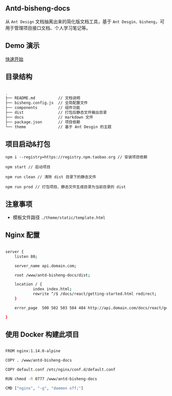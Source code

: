 ##  Antd-bisheng-docs

从 `Ant Design` 文档抽离出来的简化版文档工具，基于 `Ant Desgin、bisheng`，可用于管理项目接口文档、个人学习笔记等。

## Demo 演示

[快速开始](https://api.slowlog.cn)

## 目录结构
```bash

.
├── README.md          // 文档说明
├── bisheng.config.js  // 全局配置文件
├── components         // 组件功能
├── dist               // 打包后静态文件输出目录
├── docs               // markdown 文件
├── package.json       // 项目依赖
└── theme              // 基于 Ant Desgin 的主题

```

## 项目启动&打包

`npm i --registry=https://registry.npm.taobao.org // 安装项目依赖`

`npm start // 启动项目`

`npm run clean // 清除 dist 目录下的静态文件`

`npm run prod // 打包项目、静态文件生成目录为当前目录的 dist`

## 注意事项

- 模板文件路径 `./theme/static/template.html`


## Nginx 配置

```bash

server {
    listen 80;

    server_name api.domain.com;

    root /www/antd-bisheng-docs/dist;

    location / {
            index index.html;
            rewrite ^/$ /docs/react/getting-started.html redirect;
    }

    error_page  500 502 503 504 404 http://api.domain.com/docs/react/getting-started.html;

}

```

## 使用 Docker 构建此项目

```bash

FROM nginx:1.14.0-alpine

COPY . /www/antd-bisheng-docs

COPY default.conf /etc/nginx/conf.d/default.conf

RUN chmod -R 0777 /www/antd-bisheng-docs

CMD ["nginx", "-g", "daemon off;"]

```



